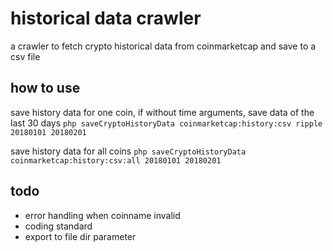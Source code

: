 # historical data crawler

a crawler to fetch crypto historical data from coinmarketcap and save to a csv file

## how to use

save history data for one coin, if without time arguments, save data of the last 30 days
`php saveCryptoHistoryData coinmarketcap:history:csv ripple 20180101 20180201`

save history data for all coins
`php saveCryptoHistoryData coinmarketcap:history:csv:all 20180101 20180201`

## todo

- error handling when coinname invalid
- coding standard
- export to file dir parameter